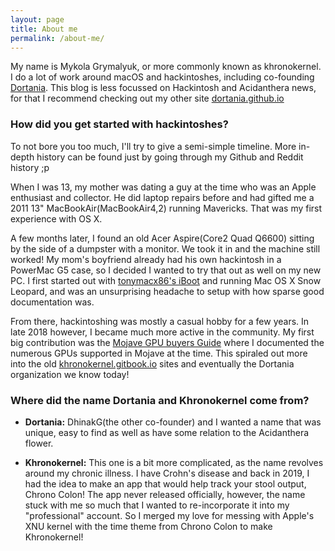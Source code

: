 ```yaml
---
layout: page
title: About me
permalink: /about-me/
---
```


My name is Mykola Grymalyuk, or more commonly known as khronokernel. I do a lot of work around macOS and hackintoshes, including co-founding [Dortania](https://dortania.github.io/). This blog is less focussed on Hackintosh and Acidanthera news, for that I recommend checking out my other site [dortania.github.io](https://dortania.github.io)

### How did you get started with hackintoshes?

To not bore you too much, I'll try to give a semi-simple timeline. More in-depth history can be found just by going through my Github and Reddit history ;p

When I was 13, my mother was dating a guy at the time who was an Apple enthusiast and collector. He did laptop repairs before and had gifted me a 2011 13" MacBookAir(MacBookAir4,2) running Mavericks. That was my first experience with OS X.

A few months later, I found an old Acer Aspire(Core2 Quad Q6600) sitting by the side of a dumpster with a monitor. We took it in and the machine still worked! My mom's boyfriend already had his own hackintosh in a PowerMac G5 case, so I decided I wanted to try that out as well on my new PC. I first started out with [tonymacx86's iBoot](https://www.tonymacx86.com/resources/iboot-3-3-0.38/) and running Mac OS X Snow Leopard, and was an unsurprising headache to setup with how sparse good documentation was.

From there, hackintoshing was mostly a casual hobby for a few years. In late 2018 however, I became much more active in the community. My first big contribution was the [Mojave GPU buyers Guide](https://www.reddit.com/r/hackintosh/comments/b91vf5/mojave_gpu_buyers_guide/) where I documented the numerous GPUs supported in Mojave at the time. This spiraled out more into the old [khronokernel.gitbook.io](https://khronokernel-1.gitbook.io/getting-started-with-opencore/) sites and eventually the Dortania organization we know today!

### Where did the name Dortania and Khronokernel come from?


* **Dortania:** DhinakG(the other co-founder) and I wanted a name that was unique, easy to find as well as have some relation to the Acidanthera flower.

* **Khronokernel:** This one is a bit more complicated, as the name revolves around my chronic illness. I have Crohn's disease and back in 2019, I had the idea to make an app that would help track your stool output, Chrono Colon! The app never released officially, however, the name stuck with me so much that I wanted to re-incorporate it into my "professional" account. So I merged my love for messing with Apple's XNU kernel with the time theme from Chrono Colon to make Khronokernel!